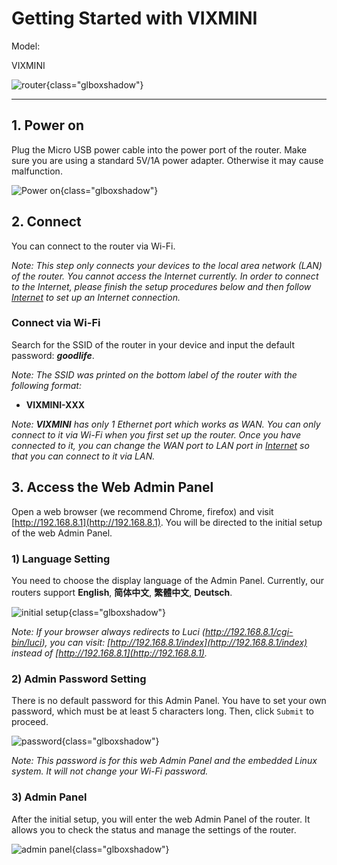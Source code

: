 # Getting Started with VIXMINI

Model:

VIXMINI

![router](https://static.gl-inet.com/docs/en/3/setup/vixmini/first-time_setup/router.jpg){class="glboxshadow"}

---

## 1. Power on 

Plug the Micro USB power cable into the power port of the router. Make sure you are using a standard 5V/1A power adapter. Otherwise it may cause malfunction.

![Power on](https://static.gl-inet.com/docs/en/3/setup/vixmini/first-time_setup/power.jpg){class="glboxshadow"}

## 2. Connect 

You can connect to the router via Wi-Fi.

*Note: This step only connects your devices to the local area network (LAN) of the router. You cannot access the Internet currently. In order to connect to the Internet, please finish the setup procedures below and then follow [Internet](internet.md) to set up an Internet connection.*



### Connect via Wi-Fi 
Search for the SSID of the router in your device and input the default password: ***goodlife***.

*Note: The SSID was printed on the bottom label of the router with the following format:*

- **VIXMINI-XXX**

*Note: **VIXMINI** has only 1 Ethernet port which works as WAN. You can only connect to it via Wi-Fi when you first set up the router. Once you have connected to it, you can change the WAN port to LAN port in [Internet](Internet#1-cable) so that you can connect to it via LAN.*





## 3. Access the Web Admin Panel

Open a web browser (we recommend Chrome, firefox) and visit [http://192.168.8.1](http://192.168.8.1). You will be directed to the initial setup of the web Admin Panel. 



### 1) Language Setting
You need to choose the display language of the Admin Panel. Currently, our routers support **English**, **简体中文**, **繁體中文**, **Deutsch**.

![initial setup](https://static.gl-inet.com/docs/en/3/setup/vixmini/first-time_setup/welcome.jpg){class="glboxshadow"}

*Note: If your browser always redirects to Luci (http://192.168.8.1/cgi-bin/luci), you can visit: [http://192.168.8.1/index](http://192.168.8.1/index) instead of [http://192.168.8.1](http://192.168.8.1).*

  

### 2) Admin Password Setting
There is no default password for this Admin Panel. You have to set your own password, which must be at least 5 characters long. Then, click `Submit` to proceed.

![password](https://static.gl-inet.com/docs/en/3/setup/vixmini/first-time_setup/password.jpg){class="glboxshadow"}

*Note: This password is for this web Admin Panel and the embedded Linux system. It will not change your Wi-Fi password.*



### 3) Admin Panel
After the initial setup, you will enter the web Admin Panel of the router. It allows you to check the status and manage the settings of the router.

![admin panel](https://static.gl-inet.com/docs/en/3/setup/vixmini/first-time_setup/main_ui.jpg){class="glboxshadow"}
